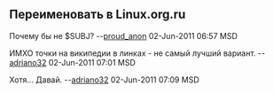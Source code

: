 ## Переименовать в Linux.org.ru

Почему бы не $SUBJ? --[proud\_anon](User:proud_anon "wikilink")
02-Jun-2011 06:57 MSD

ИМХО точки на википедии в линках - не самый лучший вариант.
--[adriano32](User:adriano32 "wikilink") 02-Jun-2011 07:01 MSD

Хотя... Давай. --[adriano32](User:adriano32 "wikilink") 02-Jun-2011
07:09 MSD
